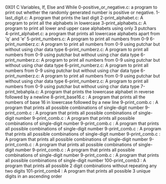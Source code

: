0X01 C Variables, If, Else and While
0-positive_or_negative.c: a program to print out whether the randomly generated number is positive or negative.
1-last_digit.c: A program that prints the last digit
2-print_alphabet.c: A program to print all the alphabets in lowercase
3-print_alphabets.c: A program to print all lower and upper case alphabets using only 3 putchars
4-print_alphabet.c: a program that prints all lowercase alphabets apart from 'q' and 'e'
5-print_numbers.c: A program to print all numbers from 0-9
6-print_numberz.c: A program to print all numbers from 0-9 using putchar but without using char data type
6-print_numberz.c: A program to print all numbers from 0-9 using putchar but without using char data type
6-print_numberz.c: A program to print all numbers from 0-9 using putchar but without using char data type
6-print_numberz.c: A program to print all numbers from 0-9 using putchar but without using char data type
6-print_numberz.c: A program to print all numbers from 0-9 using putchar but without using char data type
6-print_numberz.c: A program to print all numbers from 0-9 using putchar but without using char data type
7-print_tebahpla.c: A program that prints the lowercase alphabet in reverse followed by a newline
8-print_base16.c : A program that prints all the numbers of base 16 in lowercase followed by a new line
9-print_comb.c : A program that prints all possible combinations of single-digit number
9-print_comb.c : A program that prints all possible combinations of single-digit number
9-print_comb.c : A program that prints all possible combinations of single-digit number
9-print_comb.c : A program that prints all possible combinations of single-digit number
9-print_comb.c : A program that prints all possible combinations of single-digit number
9-print_comb.c : A program that prints all possible combinations of single-digit number
9-print_comb.c : A program that prints all possible combinations of single-digit number
9-print_comb.c : A program that prints all possible combinations of single-digit number
9-print_comb.c : A program that prints all possible combinations of single-digit number
100-print_comb3 : A program that prints all possible 2 digit combinations without repeating any two digits
101-print_comb4 : A program that prints all possible 3 unique digits in an ascending order
